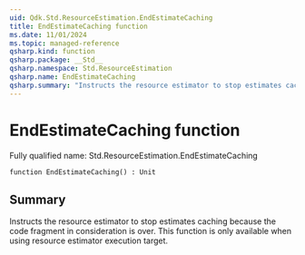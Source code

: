 ```yaml
---
uid: Qdk.Std.ResourceEstimation.EndEstimateCaching
title: EndEstimateCaching function
ms.date: 11/01/2024
ms.topic: managed-reference
qsharp.kind: function
qsharp.package: __Std__
qsharp.namespace: Std.ResourceEstimation
qsharp.name: EndEstimateCaching
qsharp.summary: "Instructs the resource estimator to stop estimates caching because the code fragment in consideration is over. This function is only available when using resource estimator execution target."
---
```


# EndEstimateCaching function

Fully qualified name: Std.ResourceEstimation.EndEstimateCaching

```qsharp
function EndEstimateCaching() : Unit
```

## Summary
Instructs the resource estimator to stop estimates caching
because the code fragment in consideration is over. This function
is only available when using resource estimator execution target.
